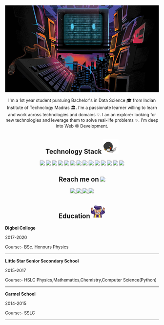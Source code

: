 <p align="center">
 <img src="/images/header.jpg" />
</p align="center">


<p align="center">
  I'm a 1st year student pursuing Bachelor's in Data Science 🎓 from Indian Institute of Technology Madras 🏛. I'm a passionate learner willing to learn and work across technologies and domains 💡. I an an explorer looking for new technologies and leverage them to solve real-life problems ✨. I'm deep into Web 🕸️ Development.
</p>  

<h2 align="center">Technology Stack <img src="/images/laptop.gif" width="50"></h2>

<p align="center">
<img src="https://img.shields.io/badge/C-00599C?style=flat-square&logo=c&logoColor=white"/>
<img src="https://img.shields.io/badge/-java-E34A86?style=flat-square&logo=java"/>
<img src="https://img.shields.io/badge/-C++-00599C?style=flat-square&logo=c"/>
<img src="https://img.shields.io/badge/-HTML5-E34F26?style=flat-square&logo=html5&logoColor=white"/>
<img src="https://img.shields.io/badge/-CSS3-1572B6?style=flat-square&logo=css3"/>
<img src="https://img.shields.io/badge/-Bootstrap-563D7C?style=flat-square&logo=bootstrap"/>
<img src="https://img.shields.io/badge/-Heroku-430098?style=flat-square&logo=heroku"/>
<img src="https://img.shields.io/badge/-JavaScript-black?style=flat-square&logo=javascript"/>
<img src="https://img.shields.io/badge/-Nodejs-black?style=flat-square&logo=Node.js"/>
<img src="https://img.shields.io/badge/-React-black?style=flat-square&logo=react"/>
<img src="https://img.shields.io/badge/-MongoDB-black?style=flat-square&logo=mongodb"/>
<img src="https://img.shields.io/badge/-MySQL-black?style=flat-square&logo=mysql"/>
<img src="https://img.shields.io/badge/-Git-black?style=flat-square&logo=git"/>
<img src="https://img.shields.io/badge/-GitHub-black?style=flat-square&logo=github"/>
 </p>
 
 <h2 align="center">Reach me on <img src="https://media0.giphy.com/media/jqNPzdTTxQfOgOqpO4/source.gif" width="50"></h2>
 <p align="center">
  
 <a href="https://www.instagram.com/_deepankarsharma_/">
<img src="https://img.shields.io/badge/-Deepankar-purple?style=flat-square&logo=instagram&logoColor=white&link=https://www.instagram.com/pinkdogg307/"/>
 </a>
<a href="mailto: deepankarsharma.ds99@gmail.com">
 <img src="https://img.shields.io/badge/-Deepankar-c14438?style=flat-square&logo=Gmail&logoColor=white&link=mailto:deepankarsharma@gmail.com"/>
</a>
<a href="https://www.linkedin.com/in/deepankar-sharma-582b6a20b/">
 <img src="https://img.shields.io/badge/-Deepankar-blue?style=flat-square&logo=Linkedin&logoColor=white&link=https://www.linkedin.com/in/ritik-rawal-698a18142/"/>
</a>
 <a href="https://twitter.com/Deepank96320701">
 <img src="https://img.shields.io/badge/-Deepankar-blue?style=flat-square&logo=twitter&logoColor=white&link=https://twitter.com/ritikhere307"/>
</a>
</p>
<h2 align="center">Education<img src="/images/edu.gif" width="50"></h2>
<p align="left" >
 <b> Digboi College</b>
 <p>2017-2020</p>
 <p>Course:- BSc. Honours Physics</p>
</p>  
<hr></hr>


 <b> Little Star Senior Secondary School</b>
 <p>2015-2017</p>
 <p>Course:- HSLC Physics,Mathematics,Chemistry,Computer Science(Python)</p>
</p>  
<hr></hr>

 <b> Carmel School</b>
 <p>2014-2015</p>
 <p>Course:- SSLC</p>
</p>  
<hr></hr>
